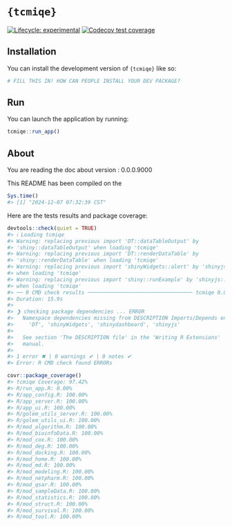
<!-- README.md is generated from README.Rmd. Please edit that file -->

# `{tcmiqe}`

<!-- badges: start -->

[![Lifecycle:
experimental](https://img.shields.io/badge/lifecycle-experimental-orange.svg)](https://lifecycle.r-lib.org/articles/stages.html#experimental)
[![Codecov test
coverage](https://codecov.io/gh/CMSNUT/tcmiqe/graph/badge.svg)](https://app.codecov.io/gh/CMSNUT/tcmiqe)
<!-- badges: end -->

## Installation

You can install the development version of `{tcmiqe}` like so:

``` r
# FILL THIS IN! HOW CAN PEOPLE INSTALL YOUR DEV PACKAGE?
```

## Run

You can launch the application by running:

``` r
tcmiqe::run_app()
```

## About

You are reading the doc about version : 0.0.0.9000

This README has been compiled on the

``` r
Sys.time()
#> [1] "2024-12-07 07:32:39 CST"
```

Here are the tests results and package coverage:

``` r
devtools::check(quiet = TRUE)
#> ℹ Loading tcmiqe
#> Warning: replacing previous import 'DT::dataTableOutput' by
#> 'shiny::dataTableOutput' when loading 'tcmiqe'
#> Warning: replacing previous import 'DT::renderDataTable' by
#> 'shiny::renderDataTable' when loading 'tcmiqe'
#> Warning: replacing previous import 'shinyWidgets::alert' by 'shinyjs::alert'
#> when loading 'tcmiqe'
#> Warning: replacing previous import 'shiny::runExample' by 'shinyjs::runExample'
#> when loading 'tcmiqe'
#> ── R CMD check results ────────────────────────────────── tcmiqe 0.0.0.9000 ────
#> Duration: 15.9s
#> 
#> ❯ checking package dependencies ... ERROR
#>   Namespace dependencies missing from DESCRIPTION Imports/Depends entries:
#>     'DT', 'shinyWidgets', 'shinydashboard', 'shinyjs'
#>   
#>   See section 'The DESCRIPTION file' in the 'Writing R Extensions'
#>   manual.
#> 
#> 1 error ✖ | 0 warnings ✔ | 0 notes ✔
#> Error: R CMD check found ERRORs
```

``` r
covr::package_coverage()
#> tcmiqe Coverage: 97.42%
#> R/run_app.R: 0.00%
#> R/app_config.R: 100.00%
#> R/app_server.R: 100.00%
#> R/app_ui.R: 100.00%
#> R/golem_utils_server.R: 100.00%
#> R/golem_utils_ui.R: 100.00%
#> R/mod_algorithm.R: 100.00%
#> R/mod_bioinfoData.R: 100.00%
#> R/mod_cox.R: 100.00%
#> R/mod_deg.R: 100.00%
#> R/mod_docking.R: 100.00%
#> R/mod_home.R: 100.00%
#> R/mod_md.R: 100.00%
#> R/mod_modeling.R: 100.00%
#> R/mod_netpharm.R: 100.00%
#> R/mod_qsar.R: 100.00%
#> R/mod_sampleData.R: 100.00%
#> R/mod_statistics.R: 100.00%
#> R/mod_struct.R: 100.00%
#> R/mod_survival.R: 100.00%
#> R/mod_tool.R: 100.00%
```
